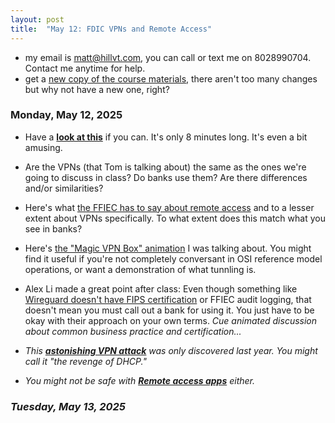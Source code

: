 ```yaml
---
layout: post
title:  "May 12: FDIC VPNs and Remote Access"
---
```


- my email is matt@hillvt.com, you can call or text me on 8028990704. Contact me anytime for help.
- get a [new copy of the course materials](http://class.hillvt.com/assets/FDIC-VPNRA-20250418.pptx), there aren't too many changes but why not have a new one, right?

### Monday, May 12, 2025
- Have a [**look at this**](https://www.youtube.com/watch?v=WVDQEoe6ZWY) if you can. It's only 8 minutes long. It's even a bit amusing.
  
- Are the VPNs (that Tom is talking about) the same as the ones we're going to discuss in class? Do banks use them? Are there differences and/or similarities?
  
- Here's what [the FFIEC has to say about remote access](https://ithandbook.ffiec.gov/it-booklets/information-security/ii-information-security-program-management/iic-risk-mitigation/iic15-logical-security/iic15-c-remote-access/) and to a lesser extent about VPNs specifically. To what extent does this match what you see in banks?

- Here's [the "Magic VPN Box" animation](https://boingit.com/fdic/fdic-vpn/MagicVPNs.mp4) I was talking about. You might find it useful if you're not completely conversant in OSI reference model operations, or want a demonstration of what tunnling is.

- Alex Li made a great point after class: Even though something like [Wireguard doesn't have FIPS certification](https://csrc.nist.gov/projects/cryptographic-module-validation-program/validated-modules/search) or FFIEC audit logging, that doesn't mean you must call out a bank for using it. You just have to be okay with their approach on your own terms. <em>Cue animated discussion about common business practice and certification...<em>

- This [**astonishing VPN attack**](https://arstechnica.com/security/2024/05/novel-attack-against-virtually-all-vpn-apps-neuters-their-entire-purpose/) was only discovered last year. You might call it "the revenge of DHCP."

- You might not be safe with [**Remote access apps**](https://www.theregister.com/2024/06/28/teamviewer_network_breach/?td=keepreading) either.
  
### Tuesday, May 13, 2025
